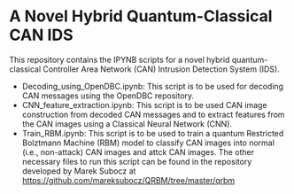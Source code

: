 # A Novel Hybrid Quantum-Classical CAN IDS

This repository contains the IPYNB scripts for a novel hybrid quantum-classical Controller Area Network (CAN) Intrusion Detection System (IDS). 
  - Decoding_using_OpenDBC.ipynb: This script is to be used for decoding CAN messages using the OpenDBC repository.
  - CNN_feature_extraction.ipynb: This script is to be used CAN image construction from decoded CAN messages and to extract features from the CAN images using a Classical Neural Network (CNN).
  - Train_RBM.ipynb: This script is to be used to train a quantum Restricted Bolztmann Machine (RBM) model to classify CAN images into normal (i.e., non-attack) CAN images and attck CAN images. The other necessary files to run this script can be found in the repository developed by Marek Subocz at https://github.com/mareksubocz/QRBM/tree/master/qrbm
